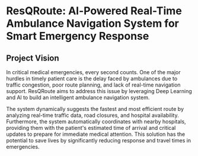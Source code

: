 # ResQRoute: Al-Powered Real-Time Ambulance Navigation System for Smart Emergency Response 

## Project Vision

In critical medical emergencies, every second counts. One of the major hurdles in timely patient care is the delay faced by ambulances due to traffic congestion, poor route planning, and lack of real-time navigation support. ResQRoute aims to address this issue by leveraging Deep Learning and Al to build an intelligent ambulance navigation system.

The system dynamically suggests the fastest and most efficient route by analyzing real-time traffic data, road closures, and hospital availability. Furthermore, the system automatically coordinates with nearby hospitals, providing them with the patient's estimated time of arrival and critical updates to prepare for immediate medical attention. This solution has the potential to save lives by significantly reducing response and travel times in emergencies.